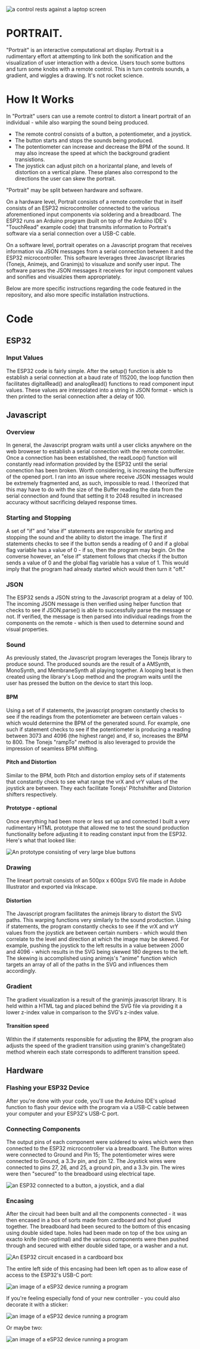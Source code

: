 ![a control rests against a laptop screen](https://github.com/54aaron/Module-2/blob/main/IMG_8573.jpg)
# PORTRAIT.

"Portrait" is an interactive computational art display.
Portrait is a rudimentary effort at attempting to link both the sonification and the visualization of user interaction with a device.
Users touch some buttons and turn some knobs with a remote control.
This in turn controls sounds, a gradient, and wiggles a drawing.
It's not rocket science.

# How It Works

In "Portrait" users can use a remote control to distort a lineart portrait of an individual - while also warping the sound being produced.
- The remote control consists of a button, a potentiometer, and a joystick. 
- The button starts and stops the sounds being produced. 
- The potentiometer can increase and decrease the BPM of the sound. It may also increase the speed at which the background gradient transistions. 
- The joystick can adjust pitch on a horizantal plane, and levels of distortion on a vertical plane. These planes also correspond to the directions the user can skew the portrait.

"Portrait" may be split between hardware and software.

On a hardware level, Portrait consists of a remote controller that in itself consists of an ESP32 microcontroller connected to the various aforementioned input components via soldering and a breadboard. The ESP32 runs an Arduino program (built on top of the Arduino IDE's "TouchRead" example code) that transmits information to Portrait's software via a serial connection over a USB-C cable.

On a software level, portrait operates on a Javascript program that receives information via JSON messages from a serial connection between it and the ESP32 microcontroller.
This software leverages three Javascript libraries (Tonejs, Animejs, and Granimjs) to visualuze and sonify user input. 
The software parses the JSON messages it receives for input component values and sonifies and visualzies them appropriately. 

Below are more specific instructions regarding the code featured in the repository, and also more specific installation instructions.

# Code
## ESP32
### Input Values
The ESP32 code is fairly simple. After the setup() function is able to establish a serial connection at a baud rate of 115200, the loop function then facilitates digitalRead() and analogRead() functions to read component input values. These values are interpolated into a string in JSON format - which is then printed to the serial connection after a delay of 100.

## Javascript
### Overview
In general, the Javascript program waits until a user clicks anywhere on the web broweser to establish a serial connection with the remote controller. Once a connection has been established, the readLoop() function will constantly read information provided by the ESP32 until the serial conenction has been broken. Worth considering, is increasing the buffersize of the opened port. I ran into an issue where receive JSON messages would be extremely fragmented and, as such, impossible to read. I theorized that this may have to do with the size of the Buffer reading the data from the serial connection and found that setting it to 2048 resulted in increased accuracy without sacrificing delayed response times. 

### Starting and Stopping
A set of "if" and "else if" statements are responsible for starting and stopping the sound and the ability to distort the image. The first if statements checks to see if the button sends a reading of 0 and if a global flag variable has a value of 0 - if so, then the program may begin. On the converse however, an "else if" statement follows that checks if the button sends a value of 0 and the global flag variable has a value of 1. This would imply that the program had already started which would then turn it "off."

### JSON
The ESP32 sends a JSON string to the Javascript program at a delay of 100. The incoming JSON message is then verified using helper function that checks to see if JSON.parse() is able to successfully parse the message or not. If verified, the message is then parsed into individual readings from the components on the remote - which is then used to determine sound and visual properties.

### Sound
As previously stated, the Javascript program leverages the Tonejs library to produce sound. The produced sounds are the result of a AMSynth, MonoSynth, and MembraneSynth all playing together. A looping beat is then created using the library's Loop method and the program waits until the user has pressed the button on the device to start this loop. 

#### BPM
Using a set of if statements, the javascript program constantly checks to see if the readings from the potentiometer are between certain values - which would determine the BPM of the generated sound. For example, one such if statement checks to see if the potentiometer is producing a reading between 3073 and 4096 (the highest range) and, if so, increases the BPM to 800. The Tonejs "rampTo" method is also leveraged to provide the impression of seamless BPM shifting.

#### Pitch and Distortion
Similar to the BPM, both Pitch and distortion employ sets of if statements that constantly check to see what range the vrX and vrY values of the joystick are between. They each facilitate Tonejs' Pitchshifter and Distorion shifters respectively.

#### Prototype - optional
Once everything had been more or less set up and connected I built a very rudimentary HTML prototype that allowed me to test the sound production functionality before adjusting it to reading constant input from the ESP32. Here's what that looked like:

![An prototype consisting of very large blue buttons](https://github.com/54aaron/Module-2/blob/main/img/2022-03-07%20(2).png)

### Drawing
The lineart portrait consists of an 500px x 600px SVG file made in Adobe Illustrator and exported via Inkscape.

#### Distortion
The Javascript program facilitates the animejs library to distort the SVG paths. This warping functions very similarly to the sound production. Using if statements, the program constantly checks to see if the vrX and vrY values from the joystick are between certain numbers - which would then correlate to the level and direction at which the image may be skewed. For example, pushing the joystick to the left results in a value between 2000 and 4096 - which results in the SVG being skewed 180 degrees to the left. The skewing is accomplished using animejs's "anime" function which targets an array of all of the paths in the SVG and influences them accordingly.

### Gradient
The gradient visualization is a result of the granimjs javascript library. It is held within a <canvas> HTML tag and placed behind the SVG file via providing it a lower z-index value in comparison to the SVG's z-index value. 
  
#### Transition speed 
Within the if statements responsible for adjusting the BPM, the program also adjusts the speed of the gradient transition using granim's changeState() method wherein each state corresponds to adifferent transition speed.
  
## Hardware
  
### Flashing your ESP32 Device
After you're done with your code, you'll use the Arduino IDE's upload function to flash your device with the program via a USB-C cable between your computer and your ESP32's USB-C port. 

### Connecting Components 
The output pins of each component were soldered to wires which were then connected to the ESP32 microcontroller via a breadboard.
The Button wires were connected to Ground and Pin 15; The potentiometer wires were connected to Ground, a 3.3v pin, and pin 12. The Joystick wires were connected to pins 27, 26, and 25, a ground pin, and a 3.3v pin. The wires were then "secured" to the breadboard using electrical tape.
  
![an ESP32 connected to a button, a joystick, and a dial](https://github.com/54aaron/Module-2/blob/main/img/IMG_8538.jpg)

### Encasing
After the circuit had been built and all the components connected - it was then encased in a box of sorts made from cardboard and hot glued together.
The breadboard had been secured to the bottom of this encasing using double sided tape. holes had been made on top of the box using an exacto knife (non-optimal)
and the various components were then pushed through and secured with either double sided tape, or a washer and a nut.
  
![An ESP32 circuit encased in a cardboard box](https://github.com/54aaron/Module-2/blob/main/img/IMG_8555.jpg)
  
The entire left side of this encasing had been left open as to allow ease of access to the ESP32's USB-C port:
  
![an image of a eSP32 device running a program](https://github.com/54aaron/Module-2/blob/main/img/IMG_8550.jpg)

If you're feeling especially fond of your new controller - you could also decorate it with a sticker:
  
  ![an image of a eSP32 device running a program](https://github.com/54aaron/Module-2/blob/main/img/IMG_8556.jpg)
  
Or maybe two:
  
 ![an image of a eSP32 device running a program](https://github.com/54aaron/Module-2/blob/main/img/IMG_8558.jpg)
  
  
